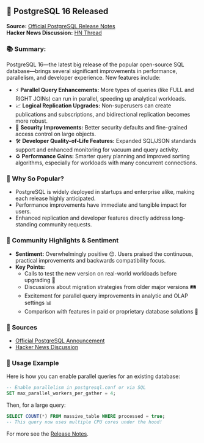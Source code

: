 ## 🚀 PostgreSQL 16 Released

**Source:** [Official PostgreSQL Release Notes](https://www.postgresql.org/about/news/postgresql-16-released-2686/)  
**Hacker News Discussion:** [HN Thread](https://news.ycombinator.com/item?id=40629177)

### 📚 Summary:
PostgreSQL 16—the latest big release of the popular open-source SQL database—brings several significant improvements in performance, parallelism, and developer experience. New features include:

- ⚡️ **Parallel Query Enhancements:** More types of queries (like FULL and RIGHT JOINs) can run in parallel, speeding up analytical workloads.
- 📈 **Logical Replication Upgrades:** Non-superusers can create publications and subscriptions, and bidirectional replication becomes more robust.
- 🔐 **Security Improvements:** Better security defaults and fine-grained access control on large objects.
- 🛠️ **Developer Quality-of-Life Features:** Expanded SQL/JSON standards support and enhanced monitoring for vacuum and query activity.
- ♻️ **Performance Gains:** Smarter query planning and improved sorting algorithms, especially for workloads with many concurrent connections.

### 🤔 Why So Popular?
- PostgreSQL is widely deployed in startups and enterprise alike, making each release highly anticipated.
- Performance improvements have immediate and tangible impact for users.
- Enhanced replication and developer features directly address long-standing community requests.

### 💬 Community Highlights & Sentiment
- **Sentiment:** Overwhelmingly positive 😊. Users praised the continuous, practical improvements and backwards compatibility focus.
- **Key Points:**
  - Calls to test the new version on real-world workloads before upgrading 🚨
  - Discussions about migration strategies from older major versions 🛤️
  - Excitement for parallel query improvements in analytic and OLAP settings 📊
  - Comparison with features in paid or proprietary database solutions 🤺

### 🔗 Sources
- [Official PostgreSQL Announcement](https://www.postgresql.org/about/news/postgresql-16-released-2686/)
- [Hacker News Discussion](https://news.ycombinator.com/item?id=40629177)

### 📝 Usage Example
Here is how you can enable parallel queries for an existing database:

```sql
-- Enable parallelism in postgresql.conf or via SQL
SET max_parallel_workers_per_gather = 4;
```

Then, for a large query:

```sql
SELECT COUNT(*) FROM massive_table WHERE processed = true;
-- This query now uses multiple CPU cores under the hood!
```

For more see the [Release Notes](https://www.postgresql.org/docs/16/release-16.html).